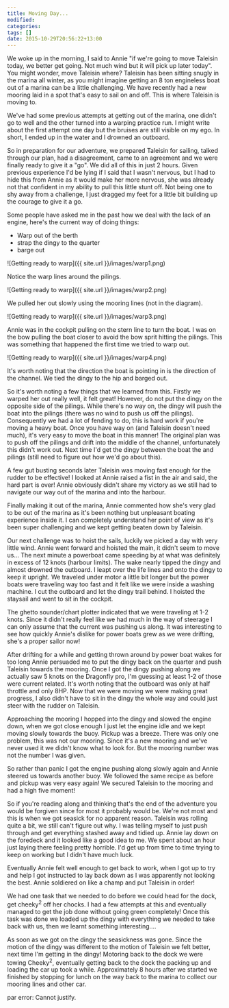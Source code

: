 ```yaml
---
title: Moving Day...
modified:
categories: 
tags: []
date: 2015-10-29T20:56:22+13:00
---
```


We woke  up in the  morning, I said  to Annie "if  we're going to  move Taleisin
today, we better get going. Not much wind  but it will pick up later today". You
might  wonder, move  Taleisin where?  Taleisin has  been sitting  snugly in  the
marina all winter, as you might imagine  getting an 8 ton engineless boat out of
a marina can be a little challenging. We have recently had a new mooring laid in
a spot that's easy to sail on and off. This is where Taleisin is moving to.

We've had some previous attempts at getting  out of the marina, one didn't go to
well and the other  turned into a warping practice run. I  might write about the
first attempt one day  but the bruises are still visible on my  ego. In short, I
ended up in the water and I drowned an outboard.
<!--more-->

So in  preparation for our adventure,  we prepared Taleisin for  sailing, talked
through our plan, had  a disagreement, came to an agreement  and we were finally
ready to  give it a  "go". We did  all of this in  just 2 hours.  Given previous
experience I'd be lying if I said that  I wasn't nervous, but I had to hide this
from Annie as it would make her more nervous, she was already not that confident
in my ability  to pull this little stunt  off. Not being one to shy  away from a
challenge, I just  dragged my feet for  a little bit building up  the courage to
give it a go.

Some people have  asked me in the past  how we deal with the lack  of an engine,
here's the current way of doing things:

* Warp out of the berth
* strap the dingy to the quarter
* barge out


![Getting ready to warp]({{ site.url }}/images/warp1.png)


Notice the warp lines around the pilings. 

![Getting ready to warp]({{ site.url }}/images/warp2.png)


We pulled her out slowly using the mooring lines (not in the diagram).

![Getting ready to warp]({{ site.url }}/images/warp3.png)


Annie was in  the cockpit pulling on the  stern line to turn the boat.  I was on
the bow pulling the boat closer to avoid the bow sprit hitting the pilings. This
was something that happened the first time we tried to warp out.

![Getting ready to warp]({{ site.url }}/images/warp4.png)


It's worth noting that the direction the boat is pointing in is the direction of
the channel. We tied the dingy to the hip and barged out.

So it's worth noting  a few things that we learned from  this. Firstly we warped
her  out really  well, it  felt great!  However,  do not  put the  dingy on  the
opposite side of the  pilings. While there's no way on, the  dingy will push the
boat  into  the  pilings (there  was  no  wind  to  push us  off  the  pilings).
Consequently we had a lot of fending to do, this is hard work if you're moving a
heavy boat.  Once you have  way on (and Taleisin  doesn't need much),  it's very
easy to  move the boat  in this manner!  The original plan  was to push  off the
pilings and drift into the middle of the channel, unfortunately this didn't work
out. Next time I'd get the dingy between the boat the and pilings (still need to
figure out how we'd go about this).

A few gut busting  seconds later Taleisin was moving fast  enough for the rudder
to be effective! I  looked at Annie raised a fist in the  air and said, the hard
part  is over!  Annie obviously  didn't  share my  victory  as we  still had  to
navigate our way out of the marina and into the harbour.

Finally making it out  of the marina, Annie commented how she's  very glad to be
out of the marina as it's  been nothing but unpleasant boating experience inside
it. I can completely understand her point of view as it's been super challenging
and we kept getting beaten down by Taleisin.

Our next  challenge was to hoist  the sails, luckily  we picked a day  with very
little wind.  Annie went forward  and hoisted the main,  it didn't seem  to move
us... The  next minute a  powerboat came speeding by  at what was  definitely in
excess of 12 knots (harbour limits). The wake nearly tipped the dingy and almost
drowned the outboard. I leapt over the life  lines and onto the dingy to keep it
upright. We traveled  under motor a little  bit longer but the  power boats were
traveling way too fast and it felt like  we were inside a washing machine. I cut
the outboard and let the dingy trail  behind. I hoisted the staysail and went to
sit in the cockpit.

The ghetto sounder/chart plotter indicated that  we were traveling at 1-2 knots.
Since it didn't really  feel like we had much in the way  of steerage I can only
assume that  the current  was pushing us  along. It was  interesting to  see how
quickly Annie's dislike for power boats grew as we were drifting, she's a proper
sailor now!

After drifting for a while and getting thrown around by power boat wakes for too
long Annie persuaded me  to put the dingy back on the  quarter and push Taleisin
towards the mooring. Once I got the  dingy pushing along we actually saw 5 knots
on the Dragonfly pro,  I'm guessing at least 1-2 of  those were current related.
It's worth noting that the outboard was  only at half throttle and only 8HP. Now
that we were moving we were making great  progress, I also didn't have to sit in
the dingy the whole way and could just steer with the rudder on Taleisin.

Approaching the mooring I hopped into the dingy and slowed the engine down, when
we got close enough I just let the engine idle and we kept moving slowly towards
the buoy.  Pickup was a  breeze. There  was only one  problem, this was  not our
mooring. Since it's a new mooring and we've never used it we didn't know what to
look for. But the mooring number was not the number I was given.

So rather  than panic  I got  the engine  pushing along  slowly again  and Annie
steered  us towards  another buoy.  We followed  the same  recipe as  before and
pickup was very  easy again! We secured  Taleisin to the mooring and  had a high
five moment!

So if  you're reading  along and thinking  that's the end  of the  adventure you
would be forgiven since  for most it probably would be. We're  not most and this
is when we got seasick for no apparent reason. Taleisin was rolling quite a bit,
we still can't figure out why. I was telling myself to just push through and get
everything stashed  away and tidied  up. Annie lay down  on the foredeck  and it
looked like a good idea to me. We  spent about an hour just laying there feeling
pretty horrible. I'd  get up from time to  time trying to keep on  working but I
didn't have much luck.

Eventually Annie felt well enough to get back  to work, when I got up to try and
help I got instructed to lay back down as I was apparently not looking the best.
Annie soldiered on like a champ and put Taleisin in order!

We had  one task that  we needed to  do before we could  head for the  dock, get
cheeky<sup>2</sup> off her  chocks. I had a few attempts  at this and eventually
managed to get the  job done without going green completely!  Once this task was
done we loaded up the dingy with everything we needed to take back with us, then
we learnt something interesting....

As soon  as we got on  the dingy the seasickness  was gone. Since the  motion of
the  dingy  was  different to  the  motion  of  Taleisin  we felt  better,  next
time  I'm getting  in  the dingy!  Motoring  back  to the  dock  we were  towing
Cheeky<sup>2</sup>,  eventually getting  back to  the  dock the  packing up  and
loading the  car up  took a  while. Approximately  8 hours  after we  started we
finished by  stopping for lunch  on the  way back to  the marina to  collect our
mooring lines and other car.

par error:
Cannot justify.
